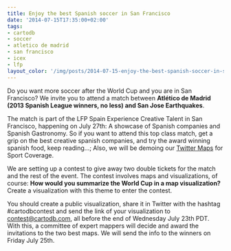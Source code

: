 ```yaml
---
title: Enjoy the best Spanish soccer in San Francisco
date: '2014-07-15T17:35:00+02:00'
tags:
- cartodb
- soccer
- atletico de madrid
- san francisco
- icex
- lfp
layout_color: '/img/posts/2014-07-15-enjoy-the-best-spanish-soccer-in-san-francisco/1IscSAT.jpg'
---
```


Do you want more soccer after the World Cup and you are in San Francisco? We invite you to attend a match between **Atlético de Madrid (2013 Spanish League winners, no less) and San Jose Earthquakes**.

The match is part of the LFP Spain Experience Creative Talent in San Francisco, happening on July 27th: A showcase of Spanish companies and Spanish Gastronomy. So if you want to attend this top class match, get a grip on the best creative spanish companies, and try the award winning spanish food, keep reading…; Also, we will be demoing our [Twitter Maps](https://cartodb.com/solutions/twitter-maps) for Sport Coverage.

We are setting up a contest to give away two double tickets for the match and the rest of the event. The contest involves maps and visualizations, of course: **How would you summarize the World Cup in a map visualization?** Create a visualization with this theme to enter the contest.

You should create a public visualization, share it in Twitter with the hashtag #cartodbcontest and send the link of your visualization to contest@cartodb.com, all before the end of Wednesday July 23th PDT. With this, a committee of expert mappers will decide and award the invitations to the two best maps. We will send the info to the winners on Friday July 25th.
